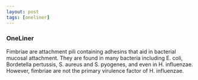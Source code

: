 ```yaml
---
layout: post
tags: [oneliner]
---
```



### OneLiner

Fimbriae are attachment pili containing adhesins that aid in bacterial mucosal attachment. They are found in many bacteria including E. coli, Bordetella pertussis, S. aureus and S. pyogenes, and even in H. influenzae.  However, fimbriae are not the primary virulence factor of H. influenzae.
